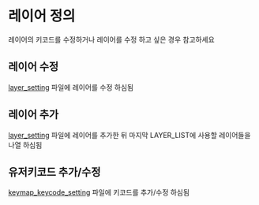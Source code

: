 # 레이어 정의
레이어의 키코드를 수정하거나 레이어를 수정 하고 싶은 경우 참고하세요

## 레이어 수정
[layer_setting](../../keymap_helper/settings/layer_setting.h ) 파일에 레이어를 수정 하심됨

## 레이어 추가
[layer_setting](../../keymap_helper/settings/layer_setting.h )  파일에 레이어를 추가한 뒤 마지막 LAYER_LIST에 사용할 레이어들을 나열 하심됨
 
## 유저키코드 추가/수정
[keymap_keycode_setting](../../keymap_helper/settings/keymap_keycode_setting.h) 파일에 키코드를 추가/수정 하심됨

